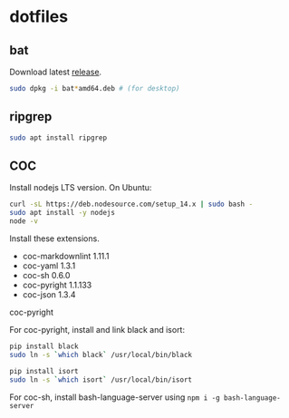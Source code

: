 # dotfiles

## bat

Download latest [release](https://github.com/sharkdp/bat/releases).

```bash
sudo dpkg -i bat*amd64.deb # (for desktop)
```

## ripgrep

```bash
sudo apt install ripgrep
```

## COC

Install nodejs LTS version. On Ubuntu:

```bash
curl -sL https://deb.nodesource.com/setup_14.x | sudo bash -
sudo apt install -y nodejs
node -v
```

Install these extensions.

- coc-markdownlint 1.11.1
- coc-yaml 1.3.1
- coc-sh 0.6.0
- coc-pyright 1.1.133
- coc-json 1.3.4

coc-pyright

For coc-pyright, install and link black and isort:

```bash
pip install black
sudo ln -s `which black` /usr/local/bin/black

pip install isort
sudo ln -s `which isort` /usr/local/bin/isort
```

For coc-sh, install bash-language-server using `npm i -g bash-language-server`
